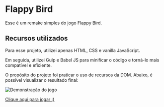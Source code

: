 # Flappy Bird

Esse é um remake simples do jogo Flappy Bird. 

## Recursos utilizados

Para esse projeto, utilizei apenas HTML, CSS e vanilla JavaScript. 

Em seguida, utilizei Gulp e Babel JS para minificar o código e torná-lo mais compatível e eficiente.

O propósito do projeto foi praticar o uso de recursos da DOM. Abaixo, é possível visualizar o resultado final:

![Demonstração do jogo](./build/assets/imgs/demo.gif)

[Clique aqui para jogar  :)](https://pbombonato.github.io/flappy-bird-dom/build)
